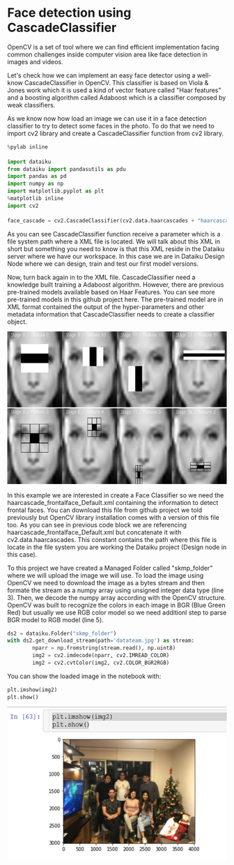# Face detection using CascadeClassifier

OpenCV is a set of tool where we can find efficient implementation facing common challenges inside computer vision area like face detection in images and videos.

Let's check how we can implement an easy face detector using a well-know CascadeClassifier in OpenCV. This classifier is based on Viola & Jones work which it is used a kind of vector feature called "Haar features" and a boosting algorithm called Adaboost which is a classifier composed by weak classifiers.

As we know now how load an image we can use it in a face detection classifier to try to detect some faces in the photo. To do that we need to import cv2 library and create a CascadeClassifier function from cv2 library.

```python
%pylab inline
 
import dataiku
from dataiku import pandasutils as pdu
import pandas as pd
import numpy as np
import matplotlib.pyplot as plt
%matplotlib inline
import cv2
 
face_cascade = cv2.CascadeClassifier(cv2.data.haarcascades + "haarcascade_frontalface_Default.xml")
```

As you can see CascadeClassifier function receive a parameter which is a file system path where a XML file  is located. We will talk about this XML in short but something you need to know is that this XML reside in the Dataiku server where we have our workspace. In this case we are in Dataiku Design Node where we can design, train and test our first model versions.

Now, turn back again in to the XML file. CascadeClassifier need a knowledge built training a Adaboost algorithm. However, there are previous pre-trained models available based on Haar Features. You can see more pre-trained models in this github project here. The pre-trained model are in XML format contained the output of the hyper-parameters and other metadata information that CascadeClassifier needs to create a classifier object. 

<img src="images/haar_features.png?raw=true" width="600" height="350" alt="Dataset section"/>

In this example we are interested in create a Face Classifier so we need the haarcascade_frontalface_Default.xml containing the information to detect frontal faces. You can download this file from github project we told previously but OpenCV library installation comes with a version of this file too. As you can see in previous code block we are referencing haarcascade_frontalface_Default.xml but concatenate it with cv2.data.haarcascades. This constant contains the path where this file is locate in the file system you are working the Dataiku project (Design node in this case).

To this project we have created a Managed Folder called "skmp_folder" where we will upload the image we will use. To load the image using OpenCV we need to download the image as a bytes stream and then formate the stream as a numpy array using unsigned integer data type (line 3). Then, we decode the numpy array according with the OpenCV structure. OpenCV was built to recognize the colors in each image in BGR (Blue Green Red) but usually we use RGB color model so we need additionl step to parse BGR model to RGB model (line 5).

```python
ds2 = dataiku.Folder("skmp_folder")
with ds2.get_download_stream(path='datateam.jpg') as stream:
        nparr = np.fromstring(stream.read(), np.uint8)
        img2 = cv2.imdecode(nparr, cv2.IMREAD_COLOR)
        img2 = cv2.cvtColor(img2, cv2.COLOR_BGR2RGB)
```

You can show the loaded image in the notebook with:

```python
plt.imshow(img2)
plt.show()
```


<img src="images/dataiku-opencv-face-1.png?raw=true" width="600" height="350" alt="Dataset section"/>
